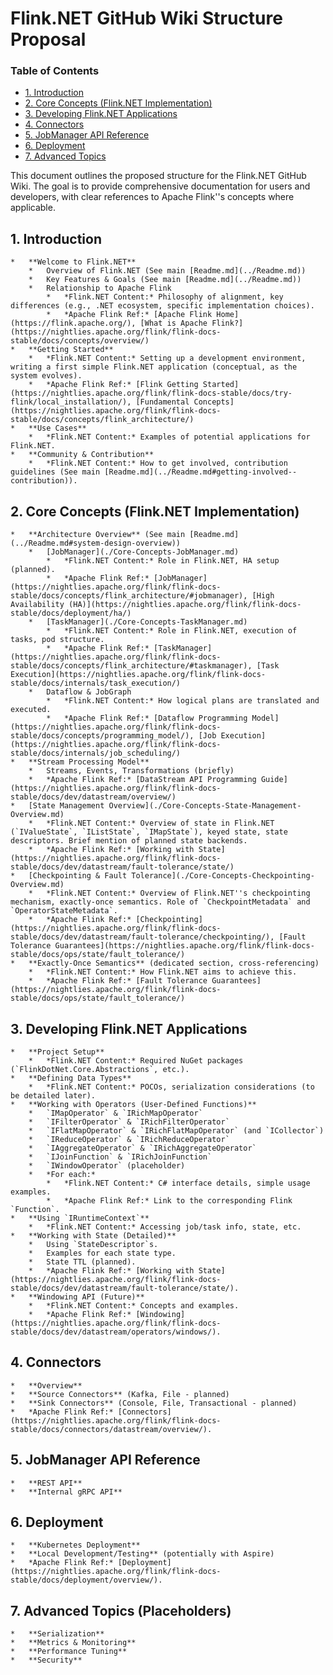 # Flink.NET GitHub Wiki Structure Proposal

### Table of Contents
- [1. Introduction](#1-introduction)
- [2. Core Concepts (Flink.NET Implementation)](#2-core-concepts-flinknet-implementation)
- [3. Developing Flink.NET Applications](#3-developing-flinknet-applications)
- [4. Connectors](#4-connectors)
- [5. JobManager API Reference](#5-jobmanager-api-reference)
- [6. Deployment](#6-deployment)
- [7. Advanced Topics](#7-advanced-topics)

This document outlines the proposed structure for the Flink.NET GitHub Wiki. The goal is to provide comprehensive documentation for users and developers, with clear references to Apache Flink''s concepts where applicable.

## 1. Introduction
    *   **Welcome to Flink.NET**
        *   Overview of Flink.NET (See main [Readme.md](../Readme.md))
        *   Key Features & Goals (See main [Readme.md](../Readme.md))
        *   Relationship to Apache Flink
            *   *Flink.NET Content:* Philosophy of alignment, key differences (e.g., .NET ecosystem, specific implementation choices).
            *   *Apache Flink Ref:* [Apache Flink Home](https://flink.apache.org/), [What is Apache Flink?](https://nightlies.apache.org/flink/flink-docs-stable/docs/concepts/overview/)
    *   **Getting Started**
        *   *Flink.NET Content:* Setting up a development environment, writing a first simple Flink.NET application (conceptual, as the system evolves).
        *   *Apache Flink Ref:* [Flink Getting Started](https://nightlies.apache.org/flink/flink-docs-stable/docs/try-flink/local_installation/), [Fundamental Concepts](https://nightlies.apache.org/flink/flink-docs-stable/docs/concepts/flink_architecture/)
    *   **Use Cases**
        *   *Flink.NET Content:* Examples of potential applications for Flink.NET.
    *   **Community & Contribution**
        *   *Flink.NET Content:* How to get involved, contribution guidelines (See main [Readme.md](../Readme.md#getting-involved--contribution)).

## 2. Core Concepts (Flink.NET Implementation)
    *   **Architecture Overview** (See main [Readme.md](../Readme.md#system-design-overview))
        *   [JobManager](./Core-Concepts-JobManager.md)
            *   *Flink.NET Content:* Role in Flink.NET, HA setup (planned).
            *   *Apache Flink Ref:* [JobManager](https://nightlies.apache.org/flink/flink-docs-stable/docs/concepts/flink_architecture/#jobmanager), [High Availability (HA)](https://nightlies.apache.org/flink/flink-docs-stable/docs/deployment/ha/)
        *   [TaskManager](./Core-Concepts-TaskManager.md)
            *   *Flink.NET Content:* Role in Flink.NET, execution of tasks, pod structure.
            *   *Apache Flink Ref:* [TaskManager](https://nightlies.apache.org/flink/flink-docs-stable/docs/concepts/flink_architecture/#taskmanager), [Task Execution](https://nightlies.apache.org/flink/flink-docs-stable/docs/internals/task_execution/)
        *   Dataflow & JobGraph
            *   *Flink.NET Content:* How logical plans are translated and executed.
            *   *Apache Flink Ref:* [Dataflow Programming Model](https://nightlies.apache.org/flink/flink-docs-stable/docs/concepts/programming_model/), [Job Execution](https://nightlies.apache.org/flink/flink-docs-stable/docs/internals/job_scheduling/)
    *   **Stream Processing Model**
        *   Streams, Events, Transformations (briefly)
        *   *Apache Flink Ref:* [DataStream API Programming Guide](https://nightlies.apache.org/flink/flink-docs-stable/docs/dev/datastream/overview/)
    *   [State Management Overview](./Core-Concepts-State-Management-Overview.md)
        *   *Flink.NET Content:* Overview of state in Flink.NET (`IValueState`, `IListState`, `IMapState`), keyed state, state descriptors. Brief mention of planned state backends.
        *   *Apache Flink Ref:* [Working with State](https://nightlies.apache.org/flink/flink-docs-stable/docs/dev/datastream/fault-tolerance/state/)
    *   [Checkpointing & Fault Tolerance](./Core-Concepts-Checkpointing-Overview.md)
        *   *Flink.NET Content:* Overview of Flink.NET''s checkpointing mechanism, exactly-once semantics. Role of `CheckpointMetadata` and `OperatorStateMetadata`.
        *   *Apache Flink Ref:* [Checkpointing](https://nightlies.apache.org/flink/flink-docs-stable/docs/dev/datastream/fault-tolerance/checkpointing/), [Fault Tolerance Guarantees](https://nightlies.apache.org/flink/flink-docs-stable/docs/ops/state/fault_tolerance/)
    *   **Exactly-Once Semantics** (dedicated section, cross-referencing)
        *   *Flink.NET Content:* How Flink.NET aims to achieve this.
        *   *Apache Flink Ref:* [Fault Tolerance Guarantees](https://nightlies.apache.org/flink/flink-docs-stable/docs/ops/state/fault_tolerance/)

## 3. Developing Flink.NET Applications
    *   **Project Setup**
        *   *Flink.NET Content:* Required NuGet packages (`FlinkDotNet.Core.Abstractions`, etc.).
    *   **Defining Data Types**
        *   *Flink.NET Content:* POCOs, serialization considerations (to be detailed later).
    *   **Working with Operators (User-Defined Functions)**
        *   `IMapOperator` & `IRichMapOperator`
        *   `IFilterOperator` & `IRichFilterOperator`
        *   `IFlatMapOperator` & `IRichFlatMapOperator` (and `ICollector`)
        *   `IReduceOperator` & `IRichReduceOperator`
        *   `IAggregateOperator` & `IRichAggregateOperator`
        *   `IJoinFunction` & `IRichJoinFunction`
        *   `IWindowOperator` (placeholder)
        *   *For each:*
            *   *Flink.NET Content:* C# interface details, simple usage examples.
            *   *Apache Flink Ref:* Link to the corresponding Flink `Function`.
    *   **Using `IRuntimeContext`**
        *   *Flink.NET Content:* Accessing job/task info, state, etc.
    *   **Working with State (Detailed)**
        *   Using `StateDescriptor`s.
        *   Examples for each state type.
        *   State TTL (planned).
        *   *Apache Flink Ref:* [Working with State](https://nightlies.apache.org/flink/flink-docs-stable/docs/dev/datastream/fault-tolerance/state/).
    *   **Windowing API (Future)**
        *   *Flink.NET Content:* Concepts and examples.
        *   *Apache Flink Ref:* [Windowing](https://nightlies.apache.org/flink/flink-docs-stable/docs/dev/datastream/operators/windows/).

## 4. Connectors
    *   **Overview**
    *   **Source Connectors** (Kafka, File - planned)
    *   **Sink Connectors** (Console, File, Transactional - planned)
    *   *Apache Flink Ref:* [Connectors](https://nightlies.apache.org/flink/flink-docs-stable/docs/connectors/datastream/overview/).

## 5. JobManager API Reference
    *   **REST API**
    *   **Internal gRPC API**

## 6. Deployment
    *   **Kubernetes Deployment**
    *   **Local Development/Testing** (potentially with Aspire)
    *   *Apache Flink Ref:* [Deployment](https://nightlies.apache.org/flink/flink-docs-stable/docs/deployment/overview/).

## 7. Advanced Topics (Placeholders)
    *   **Serialization**
    *   **Metrics & Monitoring**
    *   **Performance Tuning**
    *   **Security**
